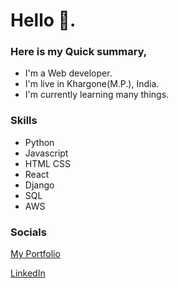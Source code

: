 # Hello 👋.

### Here is my Quick summary,
* I'm a Web developer.
* I'm live in Khargone(M.P.), India.
* I'm currently learning many things.

### Skills 
- Python
- Javascript
- HTML CSS
- React
- Django
- SQL
- AWS


### Socials

[My Portfolio](https://your-portfolio-url.com)

[LinkedIn]([https://github.com](https://www.linkedin.com/in/gajendrasingh-d-49597b23a))

